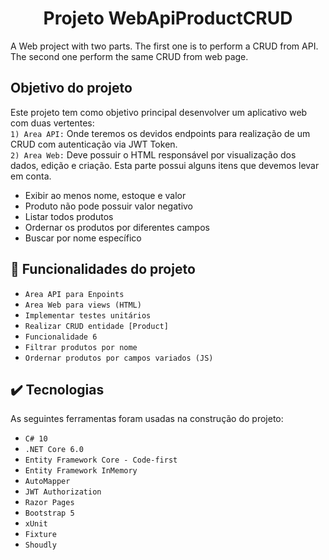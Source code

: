 <h1 align="center">Projeto WebApiProductCRUD</h1>
<p>A Web project with two parts. The first one is to perform a CRUD from API. The second one perform the same CRUD from web page.</p>

## Objetivo do projeto
Este projeto tem como objetivo principal desenvolver um aplicativo web com duas vertentes:<br>
`1) Area API:` Onde teremos os devidos endpoints para realização de um CRUD com autenticação via JWT Token.<br>
`2) Area Web:` Deve possuir o HTML responsável por visualização dos dados, edição e criação. Esta parte possui alguns itens que devemos levar em conta.
- Exibir ao menos nome, estoque e valor
- Produto não pode possuir valor negativo
- Listar todos produtos
- Ordernar os produtos por diferentes campos
- Buscar por nome específico


## :hammer: Funcionalidades do projeto
- `Area API para Enpoints`
- `Area Web para views (HTML)`
- `Implementar testes unitários`
- `Realizar CRUD entidade [Product]`
- `Funcionalidade 6`
- `Filtrar produtos por nome`
- `Ordernar produtos por campos variados (JS)`

## ✔️ Tecnologias
As seguintes ferramentas foram usadas na construção do projeto:

- `C# 10`
- `.NET Core 6.0`
- `Entity Framework Core - Code-first`
- `Entity Framework InMemory`
- `AutoMapper`
- `JWT Authorization`
- `Razor Pages`
- `Bootstrap 5`
- `xUnit`
- `Fixture`
- `Shoudly`
